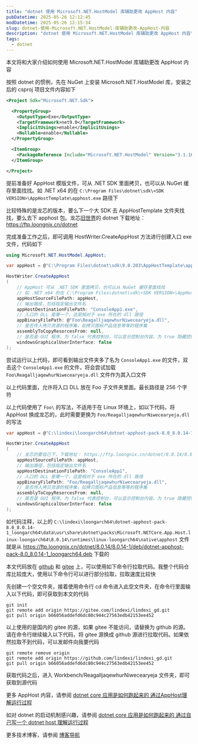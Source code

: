 ```yaml
---
title: "dotnet 使用 Microsoft.NET.HostModel 库辅助更改 AppHost 内容"
pubDatetime: 2025-05-26 12:12:45
modDatetime: 2025-05-26 12:15:34
slug: dotnet-使用-Microsoft.NET.HostModel-库辅助更改-AppHost-内容
description: "dotnet 使用 Microsoft.NET.HostModel 库辅助更改 AppHost 内容"
tags:
  - dotnet
---
```





本文将和大家介绍如何使用 Microsoft.NET.HostModel 库辅助更改 AppHost 内容

<!--more-->


<!-- 发布 -->
<!-- 博客 -->

按照 dotnet 的惯例，先在 NuGet 上安装 Microsoft.NET.HostModel 库，安装之后的 csproj 项目文件内容如下

```xml
<Project Sdk="Microsoft.NET.Sdk">

  <PropertyGroup>
    <OutputType>Exe</OutputType>
    <TargetFramework>net9.0</TargetFramework>
    <ImplicitUsings>enable</ImplicitUsings>
    <Nullable>enable</Nullable>
  </PropertyGroup>

  <ItemGroup>
    <PackageReference Include="Microsoft.NET.HostModel" Version="3.1.16" />
  </ItemGroup>

</Project>
```

提前准备好 AppHost 模版文件，可从 .NET SDK 里面拷贝，也可以从 NuGet 缓存里面找找。如 .NET x64 的在 `C:\Program Files\dotnet\sdk\<SDK VERSION>\AppHostTemplate\apphost.exe` 路径下

比较特殊的是龙芯的版本，要么下一个大 SDK 去 AppHostTemplate 文件夹找找，要么去下 apphost 包。龙芯[旧世界](https://areweloongyet.com/docs/old-and-new-worlds/ )的 dotnet 下载地址： <https://ftp.loongnix.cn/dotnet>

完成准备工作之后，即可调用 HostWriter.CreateAppHost 方法进行创建入口 exe 文件，代码如下

```csharp
using Microsoft.NET.HostModel.AppHost;

var appHost = @"C:\Program Files\dotnet\sdk\9.0.203\AppHostTemplate\apphost.exe";

HostWriter.CreateAppHost
(
    // AppHost 可从 .NET SDK 里面拷贝，也可以从 NuGet 缓存里面找找
    // 如 .NET x64 的在 C:\Program Files\dotnet\sdk\<SDK VERSION>\AppHostTemplate\apphost.exe
    appHostSourceFilePath: appHost,
    // 输出路径，包括指定输出文件名
    appHostDestinationFilePath: "ConsoleApp1.exe",
    // 入口的 DLL 是哪一个，这是相对于 exe 所在的 dll 路径
    appBinaryFilePath: @"Foo\ReagalljaqewhurNiwecearyeja.dll",
    // 是否传入拷贝资源的程序集，如拷贝图标产品信息等等的程序集
    assemblyToCopyResorcesFrom: null,
    // 是否是 GUI 程序。为 false 代表控制台，可以显示控制台内容。为 true 隐藏控制台，为传统的桌面应用程序，如 WinForms 或 WPF 应用
    windowsGraphicalUserInterface: false
);
```

尝试运行以上代码，即可看到输出文件夹多了名为 `ConsoleApp1.exe` 的文件，双击这个 `ConsoleApp1.exe` 的文件，将会尝试加载 `Foo\ReagalljaqewhurNiwecearyeja.dll` 文件作为其入口文件

以上代码里面，允许将入口 DLL 放在 Foo 子文件夹里面。最长路径是 256 个字符

以上代码使用了 `Foo\` 的写法，不适用于在 Linux 环境上，如以下代码，将 AppHost 换成龙芯的，此时需要更换为 `Foo/ReagalljaqewhurNiwecearyeja.dll` 的写法

```csharp
var appHost = @"C:\lindexi\loongarch64\dotnet-apphost-pack-8.0_8.0.14-1_loongarch64\data\usr\share\dotnet\packs\Microsoft.NETCore.App.Host.linux-loongarch64\8.0.14\runtimes\linux-loongarch64\native\apphost";

HostWriter.CreateAppHost
(
    // 龙芯的要自己下，下载地址： https://ftp.loongnix.cn/dotnet/8.0.14/8.0.14-1/deb/dotnet-apphost-pack-8.0_8.0.14-1_loongarch64.deb
    appHostSourceFilePath: appHost,
    // 输出路径，包括指定输出文件名
    appHostDestinationFilePath: "ConsoleApp1",
    // 入口的 DLL 是哪一个，这是相对于 exe 所在的 dll 路径
    appBinaryFilePath: "Foo/ReagalljaqewhurNiwecearyeja.dll",
    // 是否传入拷贝资源的程序集，如拷贝图标产品信息等等的程序集
    assemblyToCopyResorcesFrom: null,
    // 是否是 GUI 程序。为 false 代表控制台，可以显示控制台内容。为 true 隐藏控制台，为传统的桌面应用程序，如 WinForms 或 WPF 应用
    windowsGraphicalUserInterface: false
);
```

如代码注释，以上的 `C:\lindexi\loongarch64\dotnet-apphost-pack-8.0_8.0.14-1_loongarch64\data\usr\share\dotnet\packs\Microsoft.NETCore.App.Host.linux-loongarch64\8.0.14\runtimes\linux-loongarch64\native\apphost` 文件就是从 https://ftp.loongnix.cn/dotnet/8.0.14/8.0.14-1/deb/dotnet-apphost-pack-8.0_8.0.14-1_loongarch64.deb 下载的

本文代码放在 [github](https://github.com/lindexi/lindexi_gd/tree/b66056addefd6dc80c944c27563edb42153ee452/Workbench/ReagalljaqewhurNiwecearyeja) 和 [gitee](https://gitee.com/lindexi/lindexi_gd/blob/b66056addefd6dc80c944c27563edb42153ee452/Workbench/ReagalljaqewhurNiwecearyeja) 上，可以使用如下命令行拉取代码。我整个代码仓库比较庞大，使用以下命令行可以进行部分拉取，拉取速度比较快

先创建一个空文件夹，接着使用命令行 cd 命令进入此空文件夹，在命令行里面输入以下代码，即可获取到本文的代码

```
git init
git remote add origin https://gitee.com/lindexi/lindexi_gd.git
git pull origin b66056addefd6dc80c944c27563edb42153ee452
```

以上使用的是国内的 gitee 的源，如果 gitee 不能访问，请替换为 github 的源。请在命令行继续输入以下代码，将 gitee 源换成 github 源进行拉取代码。如果依然拉取不到代码，可以发邮件向我要代码

```
git remote remove origin
git remote add origin https://github.com/lindexi/lindexi_gd.git
git pull origin b66056addefd6dc80c944c27563edb42153ee452
```

获取代码之后，进入 Workbench/ReagalljaqewhurNiwecearyeja 文件夹，即可获取到源代码

更多 AppHost 内容，请参阅 [dotnet core 应用是如何跑起来的 通过AppHost理解运行过程](https://blog.lindexi.com/post/dotnet-core-%E5%BA%94%E7%94%A8%E6%98%AF%E5%A6%82%E4%BD%95%E8%B7%91%E8%B5%B7%E6%9D%A5%E7%9A%84-%E9%80%9A%E8%BF%87AppHost%E7%90%86%E8%A7%A3%E8%BF%90%E8%A1%8C%E8%BF%87%E7%A8%8B.html )

如对 dotnet 的启动机制感兴趣，请参阅 [dotnet core 应用是如何跑起来的 通过自己写一个 dotnet host 理解运行过程](https://blog.lindexi.com/post/dotnet-core-%E5%BA%94%E7%94%A8%E6%98%AF%E5%A6%82%E4%BD%95%E8%B7%91%E8%B5%B7%E6%9D%A5%E7%9A%84-%E9%80%9A%E8%BF%87%E8%87%AA%E5%B7%B1%E5%86%99%E4%B8%80%E4%B8%AA-dotnet-host-%E7%90%86%E8%A7%A3%E8%BF%90%E8%A1%8C%E8%BF%87%E7%A8%8B.html )

更多技术博客，请参阅 [博客导航](https://blog.lindexi.com/post/%E5%8D%9A%E5%AE%A2%E5%AF%BC%E8%88%AA.html )
